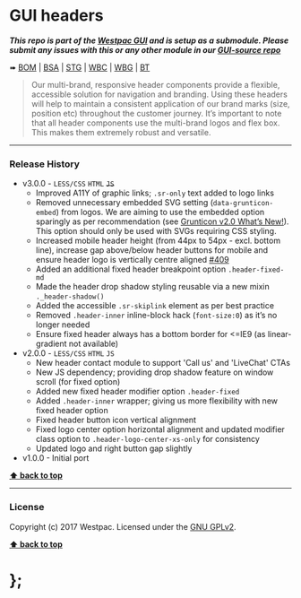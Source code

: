 GUI headers
===========

***This repo is part of the [Westpac GUI](http://gel.westpacgroup.com.au/GUI/) and is setup as a submodule. Please submit any issues with this or any other
module in our [GUI-source repo](https://github.com/WestpacCXTeam/GUI-source/issues)***

➠
[BOM](http://westpaccxteam.github.io/GUI-headers/tests/BOM/) |
[BSA](http://westpaccxteam.github.io/GUI-headers/tests/BSA/) |
[STG](http://westpaccxteam.github.io/GUI-headers/tests/STG/) |
[WBC](http://westpaccxteam.github.io/GUI-headers/tests/WBC/) |
[WBG](http://westpaccxteam.github.io/GUI-headers/tests/WBG/) |
[BT](http://westpaccxteam.github.io/GUI-headers/tests/BT/)

> Our multi-brand, responsive header components provide a flexible, accessible solution for navigation and branding. Using these headers will help to maintain a consistent application of our brand marks (size, position etc) throughout the customer journey. It’s important to note that all header components use the multi-brand logos and flex box. This makes them extremely robust and versatile.

----------------------------------------------------------------------------------------------------------------------------------------------------------------


### Release History

* v3.0.0 - `LESS/CSS` `HTML` ~~`JS`~~
	* Improved A11Y of graphic links; `.sr-only` text added to logo links
	* Removed unnecessary embedded SVG setting (`data-grunticon-embed`) from logos. We are aiming to use the embedded option sparingly as per recommendation (see [Grunticon v2.0 What’s New!](https://github.com/filamentgroup/grunticon#version-20-is-out---heres-whats-new)). This option should only be used with SVGs requiring CSS styling.
	* Increased mobile header height (from 44px to 54px - excl. bottom line), increase gap above/below header buttons for mobile and ensure header logo is vertically centre aligned
		[#409](https://github.com/WestpacCXTeam/GUI-source/issues/409)
	* Added an additional fixed header breakpoint option `.header-fixed-md`
	* Made the header drop shadow styling reusable via a new mixin `._header-shadow()`
	* Added the accessible `.sr-skiplink` element as per best practice
	* Removed `.header-inner` inline-block hack (`font-size:0`) as it’s no longer needed
	* Ensure fixed header always has a bottom border for <=IE9 (as linear-gradient not available)
* v2.0.0 - `LESS/CSS` `HTML` `JS`
	* New header contact module to support 'Call us' and 'LiveChat' CTAs
	* New JS dependency; providing drop shadow feature on window scroll (for fixed option)
	* Added new fixed header modifier option `.header-fixed`
	* Added `.header-inner` wrapper; giving us more flexibility with new fixed header option
	* Fixed header button icon vertical alignment
	* Fixed logo center option horizontal alignment and updated modifier class option to `.header-logo-center-xs-only` for consistency
	* Updated logo and right button gap slightly
* v1.0.0 - Initial port

**[⬆ back to top](#content)**


----------------------------------------------------------------------------------------------------------------------------------------------------------------


### License

Copyright (c) 2017 Westpac. Licensed under the [GNU GPLv2](https://raw.githubusercontent.com/WestpacCXTeam/GUI-headers/master/LICENSE).

**[⬆ back to top](#content)**

# };